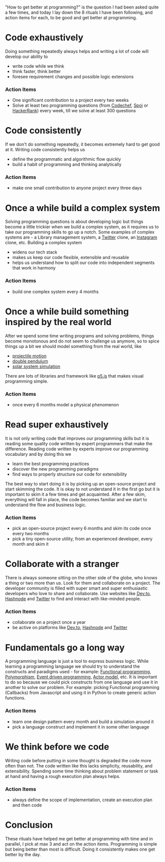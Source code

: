 "How to get better at programming?" is the question I had been asked quite a few times, and today I lay down the 8 rituals I have been following, and action items for each, to be good and get better at programming.

# Code exhaustively
Doing something repeatedly always helps and writing a lot of code will develop our ability to

 - write code while we think
 - think faster, think better
 - foresee requirement changes and possible logic extensions

### Action Items

 - One significant contribution to a project every two weeks
 - Solve at least two programming questions (from [Codechef](https://www.codechef.com/), [Spoj](https://www.spoj.com/) or [HackerRank](https://www.hackerrank.com/)) every week, till we solve at least 300 questions

# Code consistently
If we don't do something repeatedly, it becomes extremely hard to get good at it. Writing code consistently helps us

 - define the programmatic and algorithmic flow quickly
 - build a habit of programming and thinking analytically

### Action Items

 - make one small contribution to anyone project every three days

# Once a while build a complex system
Solving programming questions is about developing logic but things become a little trickier when we build a complex system, as it requires us to take our programming skills to go up a notch. Some examples of complex systems are - a Library management system, a [Twitter](https://twitter.com) clone, an [Instagram](https://www.instagram.com/) clone, etc. Building a complex system

 - widens our tech stack
 - makes us keep our code flexible, extensible and reusable
 - helps us understand how to split our code into independent segments that work in harmony

### Action Items

 - build one complex system every 4 months

# Once a while build something inspired by the real world
After we spend some time writing programs and solving problems, things become monotonous and do not seem to challenge us anymore, so to spice things up a bit we should model something from the real world, like

  - [projectile motion](https://en.wikipedia.org/wiki/Projectile_motion)
  - [double pendulum](https://en.wikipedia.org/wiki/Double_pendulum)
  - [solar system simulation](https://en.wikipedia.org/wiki/Numerical_model_of_the_Solar_System)

There are lots of libraries and framework like [p5.js](https://p5js.org) that makes visual programming simple.

### Action Items

 - once every 6 months model a physical phenomenon

# Read super exhaustively
It is not only writing code that improves our programming skills but it is reading some quality code written by expert programmers that make the difference. Reading code written by experts improve our programming vocabulary and by doing this we

 - learn the best programming practices
 - discover the new programming paradigms
 - find ways to properly structure our code for extensibility

The best way to start doing it is by picking up an open-source project and start skimming the code. It is okay to not understand it in the first go but it is important to skim it a few times and get acquainted. After a few skim, everything will fall in place, the code becomes familiar and we start to understand the flow and business logic.

### Action Items

 - pick an open-source project every 6 months and skim its code once every two months
 - pick a tiny open-source utility, from an experienced developer, every month and skim it

# Collaborate with a stranger
There is always someone sitting on the other side of the globe, who knows a thing or two more than us. Look for them and collaborate on a project. The developer community is filled with super smart and super enthusiastic developers who love to share and collaborate. Use websites like [Dev.to](https://dev.to/), [Hashnode](https://hashnode.com/) and [Twitter](https://twitter.com/) to find and interact with like-minded people.

### Action Items

 - collaborate on a project once a year
 - be active on platforms like [Dev.to](https://dev.to/), [Hashnode](https://hashnode.com/) and [Twitter](https://twitter.com/)

# Fundamentals go a long way
A programming language is just a tool to express business logic. While learning a programming language we should try to understand the constructs and paradigms used - for example: [Functional programming](https://en.wikipedia.org/wiki/Functional_programming), [Polymorphism](https://en.wikipedia.org/wiki/Polymorphism_(computer_science)), [Event driven programming](https://en.wikipedia.org/wiki/Event-driven_programming), [Actor model](https://en.wikipedia.org/wiki/Actor_model), etc. It is important to do so because we could pick constructs from one language and use it in another to solve our problem. For example: picking Functional programming (Callbacks) from Javascript and using it in Python to create generic action functions.

### Action Items

 - learn one design pattern every month and build a simulation around it
 - pick a language construct and implement it in some other language

# We think before we code
Writing code before putting in some thought is degraded the code more often than not. The code written like this lacks simplicity, reusability, and extensibility. Spending some time thinking about problem statement or task at hand and having a rough execution plan always helps.

### Action Items

 - always define the scope of implementation, create an execution plan and then code

# Conclusion
These rituals have helped me get better at programming with time and in parallel, I pick at max 3 and act on the action items. Programming is simple but being better than most is difficult. Doing it consistently makes one get better by the day.
